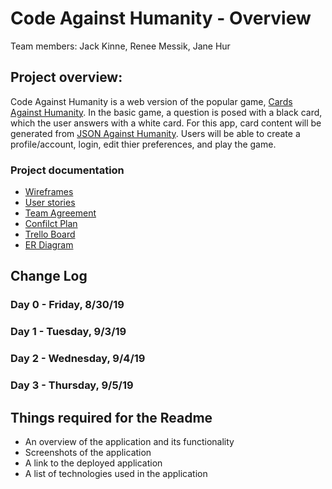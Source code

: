 # Code Against Humanity - Overview

Team members: Jack Kinne, Renee Messik, Jane Hur

## Project overview: 
Code Against Humanity is a web version of the popular game, [Cards Against Humanity](https://cardsagainsthumanity.com/). In the basic game, a question is posed with a black card, which the user answers with a white card. For this app,  card content will be generated from [JSON Against Humanity](https://crhallberg.com/cah/). Users will be able to create a profile/account, login, edit thier preferences, and play the game. 

### Project documentation
- [Wireframes](https://wireframe.cc/x8fHpU)
- [User stories](https://docs.google.com/document/d/1naHwwlgYn0W7kWpMAEu26pxfUuXBejQutc0GJTXfYcw/edit?usp=sharing)
- [Team Agreement](https://github.com/codeagainsthumanity/codeagainsthumanity/blob/master/projectdocs/teamAgreement.md)
- [Confilct Plan](https://github.com/codeagainsthumanity/codeagainsthumanity/blob/master/projectdocs/confilctPlan.md)
- [Trello Board](https://trello.com/invite/b/zFg0OoMm/27a4a4005d314d63934ae4a0ae3bd995/sudobangbang)
- [ER Diagram]()

## Change Log

### Day 0 - Friday, 8/30/19
### Day 1 - Tuesday, 9/3/19
### Day 2 - Wednesday, 9/4/19
### Day 3 - Thursday, 9/5/19


## Things required for the Readme
- An overview of the application and its functionality
- Screenshots of the application
- A link to the deployed application
- A list of technologies used in the application

